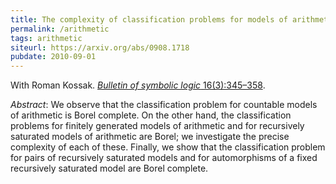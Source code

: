 ```yaml
---
title: The complexity of classification problems for models of arithmetic
permalink: /arithmetic
tags: arithmetic
siteurl: https://arxiv.org/abs/0908.1718
pubdate: 2010-09-01
---
```


With Roman Kossak. [*Bulletin of symbolic logic* 16(3):345–358](https://dx.doi.org/10.2178/bsl/1286284557).<!--more-->

*Abstract*: We observe that the classification problem for countable models of arithmetic is Borel complete.  On the other hand, the classification problems for finitely generated models of arithmetic and for recursively saturated models of arithmetic are Borel; we investigate the precise complexity of each of these.  Finally, we show that the classification problem for pairs of recursively saturated models and for automorphisms of a fixed recursively saturated model are Borel complete.
